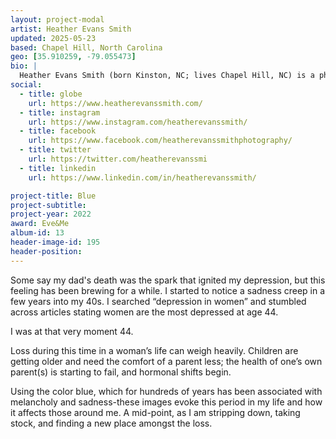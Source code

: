 ```yaml
---
layout: project-modal
artist: Heather Evans Smith
updated: 2025-05-23
based: Chapel Hill, North Carolina
geo: [35.910259, -79.055473]
bio: |
  Heather Evans Smith (born Kinston, NC; lives Chapel Hill, NC) is a photo-based artist whose work reflects her southern roots, motherhood, womanhood and a whimsical imagination she relied on as an only child in a rural town. Her photographic imagery explores the ideas of memory, loss and family. She holds a BA from Peace College, Raleigh, NC. Her work has been featured in solo exhibitions at the Vermont Center for Photography, Brattleboro, VT and Center for Fine Art Photography, Fort Collins, CO.  She has been included in group exhibitions at the Nasher Museum of Art, Durham, NC, as well as the Fox Talbot Museum, Lacock, United Kingdom and Leica Galerie Milano, Milan, Italy. She is a Critical Mass 2014, 2018 and 2021 Top 50 recipient. Her first monograph Seen Not Heard was published by Flash Powder Projects in 2016 and was followed by her self-published monograph Alterations in 2020. Her work resides in the permanent collections of Blue: The Tatter Textile Library, Brooklyn, NY, Colorado Photographic Arts Center, Denver and Cassilhaus, NC.
social:
  - title: globe
    url: https://www.heatherevanssmith.com/
  - title: instagram
    url: https://www.instagram.com/heatherevanssmith/
  - title: facebook
    url: https://www.facebook.com/heatherevanssmithphotography/
  - title: twitter
    url: https://twitter.com/heatherevanssmi
  - title: linkedin
    url: https://www.linkedin.com/in/heatherevanssmith/

project-title: Blue
project-subtitle:
project-year: 2022
award: Eve&Me
album-id: 13
header-image-id: 195
header-position: 
---
```



Some say my dad's death was the spark that ignited my depression, but
this feeling has been brewing for a while. I started to notice a sadness creep in a few years into my 40s. I searched “depression in women” and stumbled across articles stating women are the most depressed at age 44.

I was at that very moment 44. 

Loss during this time in a woman’s life can weigh heavily. Children are getting older and need the comfort of a parent less; the health of one’s own parent(s) is starting to fail, and hormonal shifts begin.

Using the color blue, which for hundreds of years has been associated with melancholy and sadness-these images evoke this period in my life and how it affects those around me. A mid-point, as I am stripping down, taking stock, and finding a new place amongst the loss.
